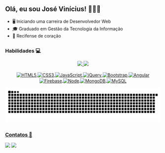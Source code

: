 ## Olá, eu sou José Vinícius! 👨🏽‍💻

-  🖥 Iniciando uma carreira de Desenvolvedor Web
- 🎓 Graduado em Gestão da Tecnologia da Informação
- 💙 Recifense de coração

##
### Habilidades 💻
<div align="center">
  <a href="https://github.com/josevinicius-dev">
  <img height="140em" src="https://github-readme-stats.vercel.app/api?username=josevinicius-dev&show_icons=true&theme=dark&include_all_commits=true&count_private=true"/>
  <img height="140em" src="https://github-readme-stats.vercel.app/api/top-langs/?username=josevinicius-dev&layout=compact&langs_count=7&theme=dark"/>
</div>
  
<div style="display: inline_block" align="center"><br>
  <img align="center" alt="HTML5" height="40" width="50" src="https://cdn.jsdelivr.net/gh/devicons/devicon/icons/html5/html5-original.svg">
  <img align="center" alt="CSS3" height="40" width="50" src="https://cdn.jsdelivr.net/gh/devicons/devicon/icons/css3/css3-original.svg">
  <img align="center" alt="JavaScript" height="40" width="50" src="https://cdn.jsdelivr.net/gh/devicons/devicon/icons/javascript/javascript-original.svg">
  <img align="center" alt="jQuery" height="40" width="50" src="https://cdn.jsdelivr.net/gh/devicons/devicon/icons/jquery/jquery-plain.svg">
  <img align="center" alt="Bootstrap" height="40" width="50" src="https://cdn.jsdelivr.net/gh/devicons/devicon/icons/bootstrap/bootstrap-original.svg">
  <img align="center" alt="Angular" height="40" width="50" src="https://cdn.jsdelivr.net/gh/devicons/devicon/icons/angularjs/angularjs-original.svg">
  <img align="center" alt="Firebase" height="40" width="50" src="https://cdn.jsdelivr.net/gh/devicons/devicon/icons/firebase/firebase-plain.svg">
  <img align="center" alt="Node" height="40" width="50" src="https://cdn.jsdelivr.net/gh/devicons/devicon/icons/nodejs/nodejs-original.svg">
  <img align="center" alt="MongoDB" height="40" width="50" src="https://cdn.jsdelivr.net/gh/devicons/devicon/icons/mongodb/mongodb-original.svg">
  <img align="center" alt="MySQL" height="40" width="50" src="https://cdn.jsdelivr.net/gh/devicons/devicon/icons/mysql/mysql-plain.svg">
  
   ![Snake animation](https://github.com/euviniciusdev/euviniciusdev/blob/output/github-contribution-grid-snake.svg)
</div>
  
  ##
  
 ### Contatos 💬
 <div align="left">
   <a href = "mailto:josevinicius.vin@gmail.com"><img src="https://img.shields.io/badge/Gmail-D14836?style=for-the-badge&logo=gmail&logoColor=white"></a>
   <a href="https://www.linkedin.com/in/josevinicius-dev" target="_blank"><img src="https://img.shields.io/badge/LinkedIn-0077B5?style=for-the-badge&logo=linkedin&logoColor=white"></a> 
 </div>
